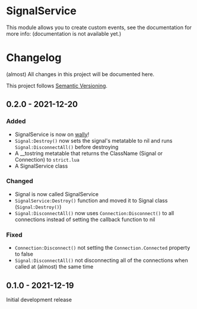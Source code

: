 # SignalService

This module allows you to create custom events, see the documentation for more info: (documentation is not available yet.)

# Changelog

(almost) All changes in this project will be documented here.

This project follows [Semantic Versioning](https://semver.org/spec/v2.0.0.html).

## 0.2.0 - 2021-12-20

### Added

- SignalService is now on [wally](https://github.com/UpliftGames/wally)!
- `Signal:Destroy()` now sets the signal's metatable to nil and runs `Signal:DisconnectAll()` before destroying
- A __tostring metatable that returns the ClassName (Signal or Connection) to `strict.lua`
- A SignalService class

### Changed

- Signal is now called SignalService
- `SignalService:Destroy()` function and moved it to Signal class (`Signal:Destroy()`)
- `Signal:DisconnectAll()` now uses `Connection:Disconnect()` to all connections instead of setting the callback function to nil

### Fixed

- `Connection:Disconnect()` not setting the `Connection.Connected` property to false
- `Signal:DisconnectAll()` not disconnecting all of the connections when called at (almost) the same time

## 0.1.0 - 2021-12-19

Initial development release
